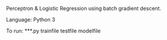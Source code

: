 Perceptron & Logistic Regression using batch gradient descent.

Language: Python 3

To run:
***.py trainfile testfile modelfile
